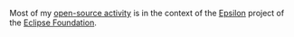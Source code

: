 Most of my [open-source activity](https://git.eclipse.org/c/epsilon/org.eclipse.epsilon.git/log/) is in the context of the [Epsilon](https://eclipse.org/epsilon) project of the [Eclipse Foundation](https://eclipse.org).
